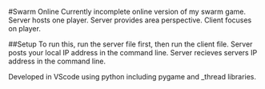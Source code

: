 #Swarm Online
Currently incomplete online version of my swarm game.
Server hosts one player. Server provides area perspective. Client focuses on player.

##Setup
To run this, run the server file first, then run the client file. Server posts your local IP address in the command line. Server recieves servers IP address in the command line.

Developed in VScode using python including pygame and _thread libraries. 